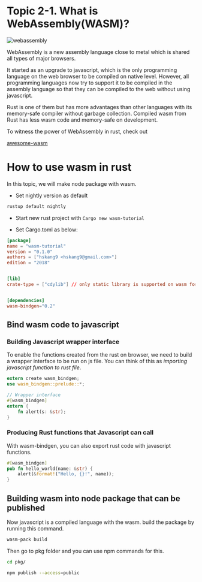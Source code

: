 # Topic 2-1. What is WebAssembly(WASM)?

![webassembly](https://upload.wikimedia.org/wikipedia/commons/thumb/c/c6/Web_Assembly_Logo.svg/1200px-Web_Assembly_Logo.svg.png)

WebAssembly is a new assembly language close to metal which is shared all types of major browsers. 

It started as an upgrade to javascript, which is the only programming language on the web browser to be compiled on native level. However, all programming languages now try to support it to be compiled in the assembly language so that they can be compiled to the web without using javascript.

Rust is one of them but has more advantages than other languages with its memory-safe compiler without garbage collection. Compiled wasm from Rust has less wasm code and memory-safe on development.

To witness the power of WebAssembly in rust, check out 

[awesome-wasm](https://github.com/rustwasm/awesome-rust-and-webassembly)

# How to use wasm in rust

In this topic, we will make node package with wasm.

- Set nightly version as default
```bash
rustup default nightly
```

- Start new rust project with `Cargo new wasm-tutorial`

- Set Cargo.toml as below:
```toml
[package]
name = "wasm-tutorial"
version = "0.1.0"
authors = ["hskang9 <hskang9@gmail.com>"]
edition = "2018"


[lib]
crate-type = ["cdylib"] // only static library is supported on wasm for now


[dependencies]
wasm-bindgen="0.2"
```


## Bind wasm code to javascript


### Building Javascript wrapper interface 

To enable the functions created from the rust on browser, we need to build a wrapper interface to be run on js file. You can think of this as *importing javascript function to rust file*.

```rust
extern create wasm_bindgen;
use wasm_bindgen::prelude::*;

// Wrapper interface
#[wasm_bindgen]
extern {
    fn alert(s: &str);
}
```

### Producing Rust functions that Javascript can call

With wasm-bindgen, you can also export rust code with javascript functions.
```rust
#[wasm_bindgen]
pub fn hello_world(name: &str) {
    alert(&format!("Hello, {}!", name));
}
```

## Building wasm into node package that can be published

Now javascript is a compiled language with the wasm. build the package by running this command.
```bash
wasm-pack build 
```

Then go to pkg folder and you can use npm commands for this.
```bash
cd pkg/

npm publish --access=public
```





